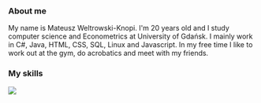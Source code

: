 ### About me

My name is Mateusz Weltrowski-Knopi. I'm 20 years old and I study computer science and Econometrics at University of Gdańsk.
I mainly work in C#, Java, HTML, CSS, SQL, Linux and Javascript.
In my free time I like to work out at the gym, do acrobatics and meet with my friends.


### My skills

<img src="https://github.com/MatiWK/Mateusz-Weltrowski-Knopik/issues/1#issue-1266433155">


